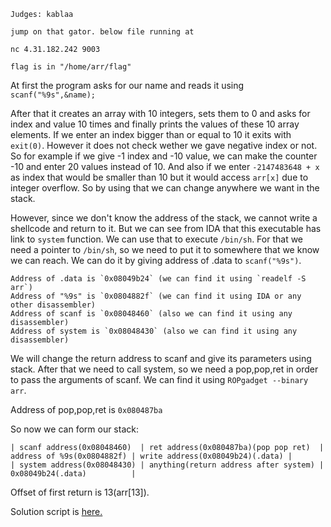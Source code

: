 ```
Judges: kablaa

jump on that gator. below file running at

nc 4.31.182.242 9003

flag is in "/home/arr/flag"
```

At first the program asks for our name and reads it using `scanf("%9s",&name);`

After that it creates an array with 10 integers, sets them to 0 and asks for index and value 10 times and finally prints the values of these 10 array elements. If we enter an index bigger than or equal to 10 it exits with `exit(0)`. However it does not check wether we gave negative index or not. So for example if we give -1 index and -10 value, we can make the counter -10 and enter 20 values instead of 10. And also if we enter `-2147483648 + x` as index that would be smaller than 10 but it would access `arr[x]` due to integer overflow. So by using that we can change anywhere we want in the stack.

However, since we don't know the address of the stack, we cannot write a shellcode and return to it. But we can see from IDA that this executable has link to `system` function. We can use that to execute `/bin/sh`. For that we need a pointer to `/bin/sh`, so we need to put it to somewhere that we know we can reach. We can do it by giving address of .data to `scanf("%9s")`.

```
Address of .data is `0x08049b24` (we can find it using `readelf -S arr`)
Address of "%9s" is `0x0804882f` (we can find it using IDA or any other disassembler)
Address of scanf is `0x08048460` (also we can find it using any disassembler)
Address of system is `0x08048430` (also we can find it using any disassembler)
```

We will change the return address to scanf and give its parameters using stack. After that we need to call system, so we need a pop,pop,ret in order to pass the arguments of scanf. We can find it using `ROPgadget --binary arr`.

Address of pop,pop,ret is `0x080487ba`

So now we can form our stack:

```
| scanf address(0x08048460)  | ret address(0x080487ba)(pop pop ret)  | address of %9s(0x0804882f) | write address(0x08049b24)(.data) |
| system address(0x08048430) | anything(return address after system) | 0x08049b24(.data)          |
```

Offset of first return is 13(arr[13]).

Solution script is [here.](solution.py)